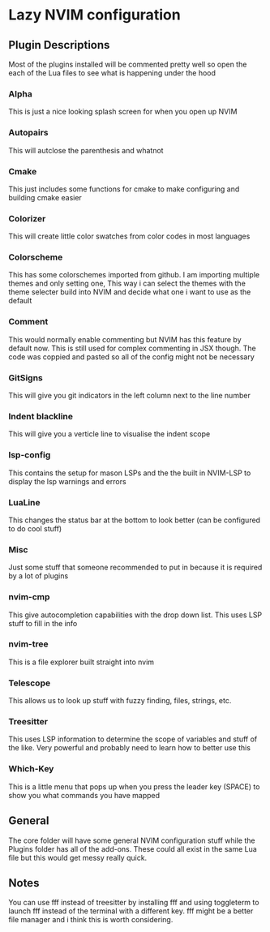 # Lazy NVIM configuration


## Plugin Descriptions

Most of the plugins installed will be commented pretty well so open the each of the Lua files to see what is happening under the hood

### Alpha
This is just a nice looking splash screen for when you open up NVIM

### Autopairs
This will autclose the parenthesis and whatnot

### Cmake
This just includes some functions for cmake to make configuring and building cmake easier

### Colorizer
This will create little color swatches from color codes in most languages

### Colorscheme
This has some colorschemes imported from github. I am importing multiple themes and only setting one, This way i can select the themes with the theme selecter build into NVIM and decide what one i want to use as the default

### Comment
This would normally enable commenting but NVIM has this feature by default now. This is still used for complex commenting in JSX though. The code was coppied and pasted so all of the config might not be necessary

### GitSigns
This will give you git indicators in the left column next to the line number

### Indent blackline
This will give you a verticle line to visualise the indent scope

### lsp-config
This contains the setup for mason LSPs and the the built in NVIM-LSP to display the lsp warnings and errors

### LuaLine
This changes the status bar at the bottom to look better (can be configured to do cool stuff)

### Misc
Just some stuff that someone recommended to put in because it is required by a lot of plugins

### nvim-cmp
This give autocompletion capabilities with the drop down list. This uses LSP stuff to fill in the info

### nvim-tree
This is a file explorer built straight into nvim

### Telescope 
This allows us to look up stuff with fuzzy finding, files, strings, etc.

### Treesitter
This uses LSP information to determine the scope of variables and stuff of the like. Very powerful and probably need to learn how to better use this

### Which-Key
This is a little menu that pops up when you press the leader key (SPACE) to show you what commands you have mapped



## General

The core folder will have some general NVIM configuration stuff while the Plugins folder has all of the add-ons. These could all exist in the same Lua file but this would get messy really quick.

## Notes

You can use fff instead of treesitter by installing fff and using toggleterm to launch fff instead of the terminal with a different key. fff might be a better file manager and i think this is worth considering.


